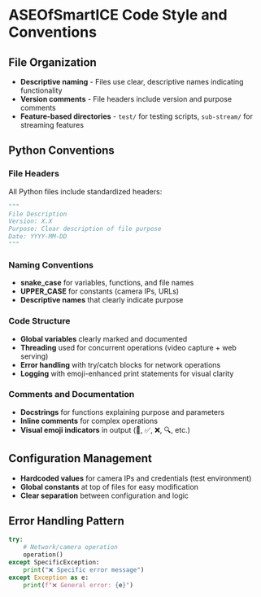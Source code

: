 # ASEOfSmartICE Code Style and Conventions

## File Organization
- **Descriptive naming** - Files use clear, descriptive names indicating functionality
- **Version comments** - File headers include version and purpose comments
- **Feature-based directories** - `test/` for testing scripts, `sub-stream/` for streaming features

## Python Conventions

### File Headers
All Python files include standardized headers:
```python
"""
File Description
Version: X.X
Purpose: Clear description of file purpose
Date: YYYY-MM-DD
"""
```

### Naming Conventions
- **snake_case** for variables, functions, and file names
- **UPPER_CASE** for constants (camera IPs, URLs)
- **Descriptive names** that clearly indicate purpose

### Code Structure
- **Global variables** clearly marked and documented
- **Threading** used for concurrent operations (video capture + web serving)
- **Error handling** with try/catch blocks for network operations
- **Logging** with emoji-enhanced print statements for visual clarity

### Comments and Documentation
- **Docstrings** for functions explaining purpose and parameters
- **Inline comments** for complex operations
- **Visual emoji indicators** in output (🎥, ✅, ❌, 🔍, etc.)

## Configuration Management
- **Hardcoded values** for camera IPs and credentials (test environment)
- **Global constants** at top of files for easy modification
- **Clear separation** between configuration and logic

## Error Handling Pattern
```python
try:
    # Network/camera operation
    operation()
except SpecificException:
    print("❌ Specific error message")
except Exception as e:
    print(f"❌ General error: {e}")
```